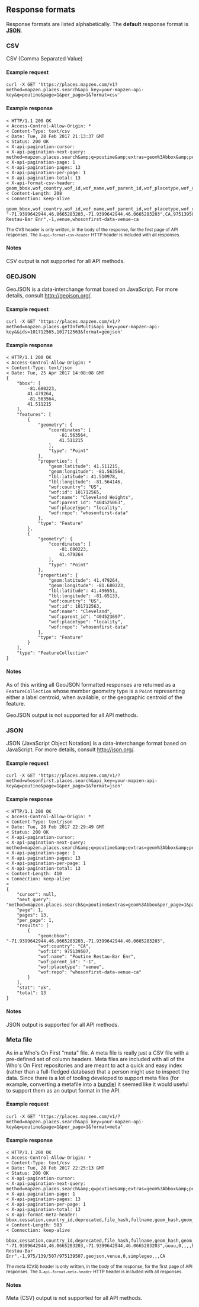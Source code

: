 <a name="formats"></a>
## Response formats

Response formats are listed alphabetically. The **default** response format is **[JSON](formats.md#json)**.

<a name="csv"></a>
### CSV

CSV (Comma Separated Value)

#### Example request

```
curl -X GET 'https://places.mapzen.com/v1?method=mapzen.places.search&api_key=your-mapzen-api-key&q=poutine&page=1&per_page=1&format=csv'
```

#### Example response

```
< HTTP/1.1 200 OK
< Access-Control-Allow-Origin: *
< Content-Type: text/csv
< Date: Tue, 28 Feb 2017 21:13:37 GMT
< Status: 200 OK
< X-api-pagination-cursor: 
< X-api-pagination-next-query: method=mapzen.places.search&amp;q=poutine&amp;extras=geom%3Abbox&amp;per_page=1&amp;page=2&amp;format=csv
< X-api-pagination-page: 1
< X-api-pagination-pages: 13
< X-api-pagination-per-page: 1
< X-api-pagination-total: 13
< X-api-format-csv-header: geom_bbox,wof_country,wof_id,wof_name,wof_parent_id,wof_placetype,wof_repo
< Content-Length: 208
< Connection: keep-alive

geom_bbox,wof_country,wof_id,wof_name,wof_parent_id,wof_placetype,wof_repo
"-71.9399642944,46.0665283203,-71.9399642944,46.0665283203",CA,975139507,"Poutine Restau-Bar Enr",-1,venue,whosonfirst-data-venue-ca
```

<small>The CVS header is only written, in the body of the response, for the first page of API responses. The `X-api-format-csv-header` HTTP header is included with all responses.</small>

#### Notes

CSV output is not supported for all API methods.
<a name="geojson"></a>
### GEOJSON

GeoJSON is a data-interchange format based on JavaScript. For more details, consult <a href="http://geojson.org/">http://geojson.org/</a>.

#### Example request

```
curl -X GET 'https://places.mapzen.com/v1/?method=mapzen.places.getInfoMulti&api_key=your-mapzen-api-key&&ids=101712565,101712563&format=geojson'
```

#### Example response

```
< HTTP/1.1 200 OK
< Access-Control-Allow-Origin: *
< Content-Type: text/json
< Date: Tue, 25 Apr 2017 14:08:08 GMT
{
    "bbox": [
        -81.680223,
        41.479264,
        -81.563564,
        41.511215
    ],
    "features": [
        {
            "geometry": {
                "coordinates": [
                    -81.563564,
                    41.511215
                ],
                "type": "Point"
            },
            "properties": {
                "geom:latitude": 41.511215,
                "geom:longitude": -81.563564,
                "lbl:latitude": 41.510978,
                "lbl:longitude": -81.564146,
                "wof:country": "US",
                "wof:id": 101712565,
                "wof:name": "Cleveland Heights",
                "wof:parent_id": "404525063",
                "wof:placetype": "locality",
                "wof:repo": "whosonfirst-data"
            },
            "type": "Feature"
        },
        {
            "geometry": {
                "coordinates": [
                    -81.680223,
                    41.479264
                ],
                "type": "Point"
            },
            "properties": {
                "geom:latitude": 41.479264,
                "geom:longitude": -81.680223,
                "lbl:latitude": 41.496551,
                "lbl:longitude": -81.65133,
                "wof:country": "US",
                "wof:id": 101712563,
                "wof:name": "Cleveland",
                "wof:parent_id": "404523697",
                "wof:placetype": "locality",
                "wof:repo": "whosonfirst-data"
            },
            "type": "Feature"
        }
    ],
    "type": "FeatureCollection"
}
```

#### Notes

As of this writing all GeoJSON formatted responses are returned as a `FeatureCollection` whose member geometry type is a `Point` representing either a label centroid, when available, or the geographic centroid of the feature.

GeoJSON output is not supported for all API methods.
<a name="json"></a>
### JSON

JSON (JavaScript Object Notation) is a data-interchange format based on JavaScript. For more details, consult <a href="http://json.org/">http://json.org/</a>.

#### Example request

```
curl -X GET 'https://places.mapzen.com/v1/?method=whosonfirst.places.search&api_key=your-mapzen-api-key&q=poutine&page=1&per_page=1&format=json'
```

#### Example response

```
< HTTP/1.1 200 OK
< Access-Control-Allow-Origin: *
< Content-Type: text/json
< Date: Tue, 28 Feb 2017 22:29:49 GMT
< Status: 200 OK
< X-api-pagination-cursor: 
< X-api-pagination-next-query: method=mapzen.places.search&amp;q=poutine&amp;extras=geom%3Abbox&amp;per_page=1&amp;page=2
< X-api-pagination-page: 1
< X-api-pagination-pages: 13
< X-api-pagination-per-page: 1
< X-api-pagination-total: 13
< Content-Length: 410
< Connection: keep-alive
< 
{
    "cursor": null,
    "next_query": "method=mapzen.places.search&q=poutine&extras=geom%3Abbox&per_page=1&page=2",
    "page": 1,
    "pages": 13,
    "per_page": 1,
    "results": [
        {
            "geom:bbox": "-71.9399642944,46.0665283203,-71.9399642944,46.0665283203",
            "wof:country": "CA",
            "wof:id": 975139507,
            "wof:name": "Poutine Restau-Bar Enr",
            "wof:parent_id": "-1",
            "wof:placetype": "venue",
            "wof:repo": "whosonfirst-data-venue-ca"
        }
    ],
    "stat": "ok",
    "total": 13
}
```

#### Notes

JSON output is supported for all API methods.

<a name="meta"></a>
### Meta file

As in a Who's On First "meta" file. A meta file is really just a CSV file with a pre-defined set of column headers. Meta files are included with all of the Who's On First repositories and are meant to act a quick and easy index (rather than a full-fledged database) that a person might use to inspect the data. Since there is a lot of tooling developed to support meta files (for example, converting a metafile into a <a href="https://whosonfirst.mapzen.com/bundles/">bundle</a>) it seemed like it would useful to support them as an output format in the API.

#### Example request

```
curl -X GET 'https://places.mapzen.com/v1/?method=mapzen.places.search&api_key=your-mapzen-api-key&q=poutine&page=1&per_page=1&format=meta'
```

#### Example response

```
< HTTP/1.1 200 OK
< Access-Control-Allow-Origin: *
< Content-Type: text/csv
< Date: Tue, 28 Feb 2017 22:25:13 GMT
< Status: 200 OK
< X-api-pagination-cursor: 
< X-api-pagination-next-query: method=mapzen.places.search&amp;q=poutine&amp;extras=geom%3Abbox&amp;per_page=1&amp;page=2&amp;format=meta
< X-api-pagination-page: 1
< X-api-pagination-pages: 13
< X-api-pagination-per-page: 1
< X-api-pagination-total: 13
< X-api-format-meta-header: bbox,cessation,country_id,deprecated,file_hash,fullname,geom_hash,geom_latitude,geom_longitude,id,inception,iso,iso_country,lastmodified,lbl_latitude,lbl_longitude,locality_id,name,parent_id,path,placetype,region_id,source,superseded_by,supersedes,wof_country
< Content-Length: 503
< Connection: keep-alive

bbox,cessation,country_id,deprecated,file_hash,fullname,geom_hash,geom_latitude,geom_longitude,id,inception,iso,iso_country,lastmodified,lbl_latitude,lbl_longitude,locality_id,name,parent_id,path,placetype,region_id,source,superseded_by,supersedes,wof_country
"-71.9399642944,46.0665283203,-71.9399642944,46.0665283203",uuuu,0,,,,88060b9c65a5eaae29b427583b1bfa93,46.066528,-71.939964,975139507,uuuu,CA,CA,1472521936,0,0,0,"Poutine Restau-Bar Enr",-1,975/139/507/975139507.geojson,venue,0,simplegeo,,,CA
```

<small>The meta (CVS) header is only written, in the body of the response, for the first page of API responses. The `X-api-format-meta-header` HTTP header is included with all responses.</small>

#### Notes

Meta (CSV) output is not supported for all API methods.

